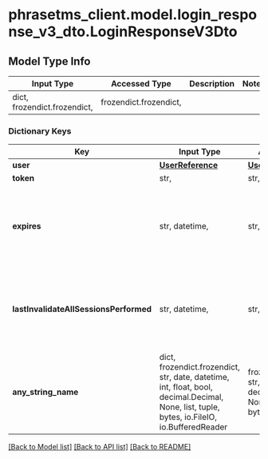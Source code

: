 # phrasetms_client.model.login_response_v3_dto.LoginResponseV3Dto

## Model Type Info

| Input Type                   | Accessed Type          | Description | Notes |
| ---------------------------- | ---------------------- | ----------- | ----- |
| dict, frozendict.frozendict, | frozendict.frozendict, |             |

### Dictionary Keys

| Key                                    | Input Type                                                                                                                                  | Accessed Type                                                                           | Description                                                        | Notes                                               |
| -------------------------------------- | ------------------------------------------------------------------------------------------------------------------------------------------- | --------------------------------------------------------------------------------------- | ------------------------------------------------------------------ | --------------------------------------------------- |
| **user**                               | [**UserReference**](UserReference.md)                                                                                                       | [**UserReference**](UserReference.md)                                                   |                                                                    | [optional]                                          |
| **token**                              | str,                                                                                                                                        | str,                                                                                    |                                                                    | [optional]                                          |
| **expires**                            | str, datetime,                                                                                                                              | str,                                                                                    |                                                                    | [optional] value must conform to RFC-3339 date-time |
| **lastInvalidateAllSessionsPerformed** | str, datetime,                                                                                                                              | str,                                                                                    |                                                                    | [optional] value must conform to RFC-3339 date-time |
| **any_string_name**                    | dict, frozendict.frozendict, str, date, datetime, int, float, bool, decimal.Decimal, None, list, tuple, bytes, io.FileIO, io.BufferedReader | frozendict.frozendict, str, BoolClass, decimal.Decimal, NoneClass, tuple, bytes, FileIO | any string name can be used but the value must be the correct type | [optional]                                          |

[[Back to Model list]](../../README.md#documentation-for-models) [[Back to API list]](../../README.md#documentation-for-api-endpoints) [[Back to README]](../../README.md)
